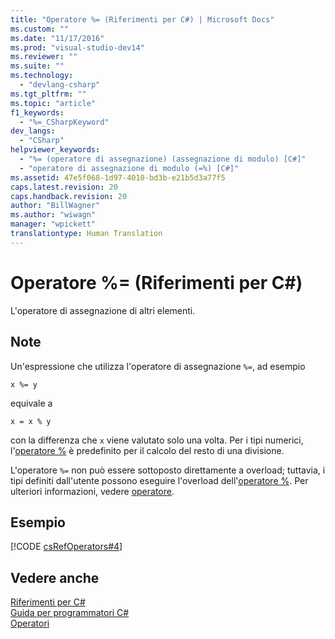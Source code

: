 ```yaml
---
title: "Operatore %= (Riferimenti per C#) | Microsoft Docs"
ms.custom: ""
ms.date: "11/17/2016"
ms.prod: "visual-studio-dev14"
ms.reviewer: ""
ms.suite: ""
ms.technology: 
  - "devlang-csharp"
ms.tgt_pltfrm: ""
ms.topic: "article"
f1_keywords: 
  - "%=_CSharpKeyword"
dev_langs: 
  - "CSharp"
helpviewer_keywords: 
  - "%= (operatore di assegnazione) (assegnazione di modulo) [C#]"
  - "operatore di assegnazione di modulo (=%) [C#]"
ms.assetid: 47e5f068-1d97-4010-bd3b-e21b5d3a77f5
caps.latest.revision: 20
caps.handback.revision: 20
author: "BillWagner"
ms.author: "wiwagn"
manager: "wpickett"
translationtype: Human Translation
---
```

# Operatore %= (Riferimenti per C#)
L'operatore di assegnazione di altri elementi.  
  
## Note  
 Un'espressione che utilizza l'operatore di assegnazione `%=`, ad esempio  
  
```  
x %= y  
```  
  
 equivale a  
  
```  
x = x % y  
```  
  
 con la differenza che `x` viene valutato solo una volta.  Per i tipi numerici, l'[operatore %](../../../csharp/language-reference/operators/modulus-operator.md) è predefinito per il calcolo del resto di una divisione.  
  
 L'operatore `%=` non può essere sottoposto direttamente a overload; tuttavia, i tipi definiti dall'utente possono eseguire l'overload dell'[operatore %](../../../csharp/language-reference/operators/modulus-operator.md). Per ulteriori informazioni, vedere [operatore](../../../csharp/language-reference/keywords/operator.md).  
  
## Esempio  
 [!CODE [csRefOperators#4](../CodeSnippet/VS_Snippets_VBCSharp/csrefOperators#4)]  
  
## Vedere anche  
 [Riferimenti per C\#](../../../csharp/language-reference/index.md)   
 [Guida per programmatori C\#](../../../csharp/programming-guide/index.md)   
 [Operatori](../../../csharp/language-reference/operators/index.md)